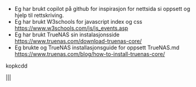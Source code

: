 * Eg har brukt copilot på github for inspirasjon for nettsida si oppsett og hjelp til rettskriving.
* Eg har brukt W3schools for javascript index og css https://www.w3schools.com/js/js_events.asp
* Eg har brukt TrueNAS sin instalasjonsside https://www.truenas.com/download-truenas-core/
* Eg brukte og TrueNAS installasjonsguide for oppsett TrueNAS.md https://www.truenas.com/blog/how-to-install-truenas-core/

kopkcdd

|||